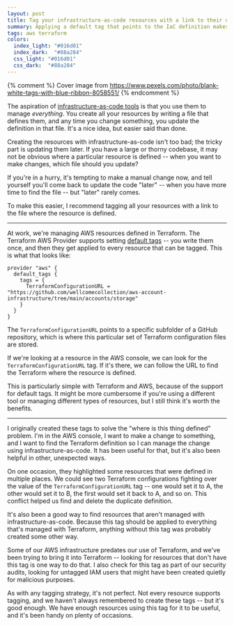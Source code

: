 ```yaml
---
layout: post
title: Tag your infrastructure-as-code resources with a link to their definitions
summary: Applying a default tag that points to the IaC definition makes it easy to go from the console to the code.
tags: aws terraform
colors:
  index_light: "#016d01"
  index_dark:  "#88a284"
  css_light: "#016d01"
  css_dark:  "#88a284"
---
```


{% comment %}
  Cover image from https://www.pexels.com/photo/blank-white-tags-with-blue-ribbon-8058551/
{% endcomment %}

The aspiration of [infrastructure-as-code tools][iac] is that you use them to manage *everything*.
You create all your resources by writing a file that defines them, and any time you change something, you update the definition in that file.
It's a nice idea, but easier said than done.

Creating the resources with infrastructure-as-code isn't too bad; the tricky part is updating them later.
If you have a large or thorny codebase, it may not be obvious where a particular resource is defined -- when you want to make changes, which file should you update?

If you're in a hurry, it's tempting to make a manual change now, and tell yourself you'll come back to update the code "later" -- when you have more time to find the file -- but "later" rarely comes.

To make this easier, I recommend tagging all your resources with a link to the file where the resource is defined.

[iac]: https://en.wikipedia.org/wiki/Infrastructure_as_code

---

At work, we're managing AWS resources defined in Terraform.
The Terraform AWS Provider supports setting [default tags] -- you write them once, and then they get applied to every resource that can be tagged.
This is what that looks like:

```hcl
provider "aws" {
  default_tags {
    tags = {
      TerraformConfigurationURL = "https://github.com/wellcomecollection/aws-account-infrastructure/tree/main/accounts/storage"
    }
  }
}
```

The `TerraformConfigurationURL` points to a specific subfolder of a GitHub repository, which is where this particular set of Terraform configuration files are stored.

If we're looking at a resource in the AWS console, we can look for the `TerraformConfigurationURL` tag.
If it's there, we can follow the URL to find the Terraform where the resource is defined.

This is particularly simple with Terraform and AWS, because of the support for default tags.
It might be more cumbersome if you're using a different tool or managing different types of resources, but I still think it's worth the benefits.

[default tags]: https://www.hashicorp.com/blog/default-tags-in-the-terraform-aws-provider

---

I originally created these tags to solve the "where is this thing defined" problem.
I'm in the AWS console, I want to make a change to something, and I want to find the Terraform definition so I can manage the change using infrastructure-as-code.
It has been useful for that, but it's also been helpful in other, unexpected ways.
 
On one occasion, they highlighted some resources that were defined in multiple places.
We could see two Terraform configurations fighting over the value of the `TerraformConfigurationURL` tag -- one would set it to A, the other would set it to B, the first would set it back to A, and so on.
This conflict helped us find and delete the duplicate definition.

It's also been a good way to find resources that aren't managed with infrastructure-as-code.
Because this tag should be applied to everything that's managed with Terraform, anything without this tag was probably created some other way.

Some of our AWS infrastructure predates our use of Terraform, and we've been trying to bring it into Terraform -- looking for resources that don't have this tag is one way to do that.
I also check for this tag as part of our security audits, looking for untagged IAM users that might have been created quietly for malicious purposes.

As with any tagging strategy, it's not perfect.
Not every resource supports tagging, and we haven't always remembered to create these tags -- but it's good enough.
We have enough resources using this tag for it to be useful, and it's been handy on plenty of occasions.
